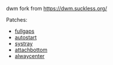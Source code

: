 dwm fork from https://dwm.suckless.org/

Patches:

- [fullgaps](https://dwm.suckless.org/patches/fullgaps/dwm-fullgaps-20200508-7b77734.diff)
- [autostart](https://dwm.suckless.org/patches/autostart/dwm-autostart-20210120-cb3f58a.diff)
- [systray](https://dwm.suckless.org/patches/systray/dwm-systray-20210418-67d76bd.diff)
- [attachbottom](https://dwm.suckless.org/patches/attachbottom/dwm-attachbottom-20201227-61bb8b2.diff)
- [alwaycenter](https://dwm.suckless.org/patches/alwayscenter/dwm-alwayscenter-20200625-f04cac6.diff)
